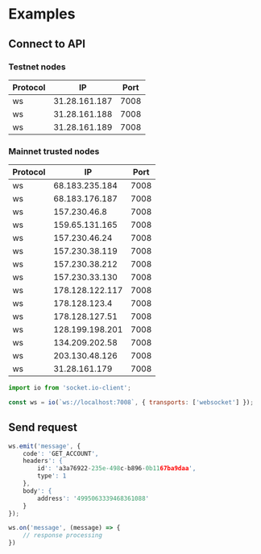 # Examples

## Connect to API

### Testnet nodes

| Protocol | IP            | Port |
|----------|---------------|------|
| ws       | 31.28.161.187 | 7008 |
| ws       | 31.28.161.188 | 7008 |
| ws       | 31.28.161.189 | 7008 |

### Mainnet trusted nodes

| Protocol | IP              | Port |
|----------|-----------------|------|
| ws       | 68.183.235.184  | 7008 |
| ws       | 68.183.176.187  | 7008 |
| ws       | 157.230.46.8    | 7008 |
| ws       | 159.65.131.165  | 7008 |
| ws       | 157.230.46.24   | 7008 |
| ws       | 157.230.38.119  | 7008 |
| ws       | 157.230.38.212  | 7008 |
| ws       | 157.230.33.130  | 7008 |
| ws       | 178.128.122.117 | 7008 |
| ws       | 178.128.123.4   | 7008 |
| ws       | 178.128.127.51  | 7008 |
| ws       | 128.199.198.201 | 7008 |
| ws       | 134.209.202.58  | 7008 |
| ws       | 203.130.48.126  | 7008 |
| ws       | 31.28.161.179   | 7008 |

```javascript
import io from 'socket.io-client';

const ws = io(`ws://localhost:7008`, { transports: ['websocket'] });
```

## Send request

```javascript
ws.emit('message', {
    code': 'GET_ACCOUNT',
    headers': {
        id': 'a3a76922-235e-498c-b896-0b1167ba9daa',
        type': 1
    },
    body': {
        address': '4995063339468361088'
    }
});

ws.on('message', (message) => {
    // response processing
})
```
